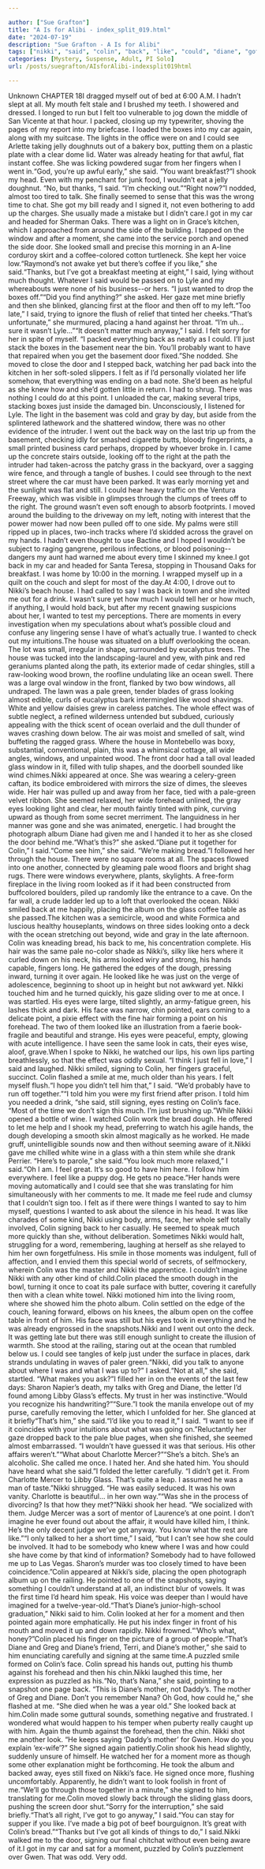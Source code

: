 ```yaml
---

author: ["Sue Grafton"]
title: "A Is for Alibi - index_split_019.html"
date: "2024-07-19"
description: "Sue Grafton - A Is for Alibi"
tags: ["nikki", "said", "colin", "back", "like", "could", "diane", "got", "window", "door", "much", "would", "see", "looked", "still", "face", "eye", "felt", "car", "time", "made", "moment", "hand", "ocean", "glass"]
categories: [Mystery, Suspense, Adult, PI Solo]
url: /posts/suegrafton/AIsforAlibi-indexsplit019html

---
```



Unknown
CHAPTER 18I dragged myself out of bed at 6:00 A.M. I hadn’t slept at all. My mouth felt stale and I brushed my teeth. I showered and dressed. I longed to run but I felt too vulnerable to jog down the middle of San Vicente at that hour. I packed, closing up my typewriter, shoving the pages of my report into my briefcase. I loaded the boxes into my car again, along with my suitcase. The lights in the office were on and I could see Arlette taking jelly doughnuts out of a bakery box, putting them on a plastic plate with a clear dome lid. Water was already heating for that awful, flat instant coffee. She was licking powdered sugar from her fingers when I went in.“God, you’re up awful early,” she said. “You want breakfast?”I shook my head. Even with my penchant for junk food, I wouldn’t eat a jelly doughnut. “No, but thanks, “I said. “I’m checking out.”“Right now?”I nodded, almost too tired to talk. She finally seemed to sense that this was the wrong time to chat. She got my bill ready and I signed it, not even bothering to add up the charges. She usually made a mistake but I didn’t care.I got in my car and headed for Sherman Oaks. There was a light on in Grace’s kitchen, which I approached from around the side of the building. I tapped on the window and after a moment, she came into the service porch and opened the side door. She looked small and precise this morning in an A-line corduroy skirt and a coffee-colored cotton turtleneck. She kept her voice low.“Raymond’s not awake yet but there’s coffee if you like,” she said.“Thanks, but I’ve got a breakfast meeting at eight,” I said, lying without much thought. Whatever I said would be passed on to Lyle and my whereabouts were none of his business--or hers. “I just wanted to drop the boxes off.”“Did you find anything?” she asked. Her gaze met mine briefly and then she blinked, glancing first at the floor and then off to my left.“Too late,” I said, trying to ignore the flush of relief that tinted her cheeks.“That’s unfortunate,” she murmured, placing a hand against her throat. “I’m uh... sure it wasn’t Lyle...”“It doesn’t matter much anyway,” I said. I felt sorry for her in spite of myself. “I packed everything back as neatly as I could. I’ll just stack the boxes in the basement near the bin. You’ll probably want to have that repaired when you get the basement door fixed.”She nodded. She moved to close the door and I stepped back, watching her pad back into the kitchen in her soft-soled slippers. I felt as if I’d personally violated her life somehow, that everything was ending on a bad note. She’d been as helpful as she knew how and she’d gotten little in return. I had to shrug. There was nothing I could do at this point. I unloaded the car, making several trips, stacking boxes just inside the damaged bin. Unconsciously, I listened for Lyle. The light in the basement was cold and gray by day, but aside from the splintered lathework and the shattered window, there was no other evidence of the intruder. I went out the back way on the last trip up from the basement, checking idly for smashed cigarette butts, bloody fingerprints, a small printed business card perhaps, dropped by whoever broke in. I came up the concrete stairs outside, looking off to the right at the path the intruder had taken-across the patchy grass in the backyard, over a sagging wire fence, and through a tangle of bushes. I could see through to the next street where the car must have been parked. It was early morning yet and the sunlight was flat and still. I could hear heavy traffic on the Ventura Freeway, which was visible in glimpses through the clumps of trees off to the right. The ground wasn’t even soft enough to absorb footprints. I moved around the building to the driveway on my left, noting with interest that the power mower had now been pulled off to one side. My palms were still ripped up in places, two-inch tracks where I’d skidded across the gravel on my hands. I hadn’t even thought to use Bactine and I hoped I wouldn’t be subject to raging gangrene, perilous infections, or blood poisoning--dangers my aunt had warned me about every time I skinned my knee.I got back in my car and headed for Santa Teresa, stopping in Thousand Oaks for breakfast. I was home by 10:00 in the morning. I wrapped myself up in a quilt on the couch and slept for most of the day.At 4:00, I drove out to Nikki’s beach house. I had called to say I was back in town and she invited me out for a drink. I wasn’t sure yet how much I would tell her or how much, if anything, I would hold back, but after my recent gnawing suspicions about her, I wanted to test my perceptions. There are moments in every investigation when my speculations about what’s possible cloud and confuse any lingering sense I have of what’s actually true. I wanted to check out my intuitions.The house was situated on a bluff overlooking the ocean. The lot was small, irregular in shape, surrounded by eucalyptus trees. The house was tucked into the landscaping-laurel and yew, with pink and red geraniums planted along the path, its exterior made of cedar shingles, still a raw-looking wood brown, the roofline undulating like an ocean swell. There was a large oval window in the front, flanked by two bow windows, all undraped. The lawn was a pale green, tender blades of grass looking almost edible, curls of eucalyptus bark intermingled like wood shavings. White and yellow daisies grew in careless patches. The whole effect was of subtle neglect, a refined wilderness untended but subdued, curiously appealing with the thick scent of ocean overlaid and the dull thunder of waves crashing down below. The air was moist and smelled of salt, wind buffeting the ragged grass. Where the house in Montebello was boxy, substantial, conventional, plain, this was a whimsical cottage, all wide angles, windows, and unpainted wood. The front door had a tall oval leaded glass window in it, filled with tulip shapes, and the doorbell sounded like wind chimes.Nikki appeared at once. She was wearing a celery-green caftan, its bodice embroidered with mirrors the size of dimes, the sleeves wide. Her hair was pulled up and away from her face, tied with a pale-green velvet ribbon. She seemed relaxed, her wide forehead unlined, the gray eyes looking light and clear, her mouth faintly tinted with pink, curving upward as though from some secret merriment. The languidness in her manner was gone and she was animated, energetic. I had brought the photograph album Diane had given me and I handed it to her as she closed the door behind me.“What’s this?” she asked.“Diane put it together for Colin,” I said.“Come see him,” she said. “We’re making bread.”I followed her through the house. There were no square rooms at all. The spaces flowed into one another, connected by gleaming pale wood floors and bright shag rugs. There were windows everywhere, plants, skylights. A free-form fireplace in the living room looked as if it had been constructed from buffcolored boulders, piled up randomly like the entrance to a cave. On the far wall, a crude ladder led up to a loft that overlooked the ocean. Nikki smiled back at me happily, placing the album on the glass coffee table as she passed.The kitchen was a semicircle, wood and white Formica and luscious healthy houseplants, windows on three sides looking onto a deck with the ocean stretching out beyond, wide and gray in the late afternoon. Colin was kneading bread, his back to me, his concentration complete. His hair was the same pale no-color shade as Nikki’s, silky like hers where it curled down on his neck, his arms looked wiry and strong, his hands capable, fingers long. He gathered the edges of the dough, pressing inward, turning it over again. He looked like he was just on the verge of adolescence, beginning to shoot up in height but not awkward yet. Nikki touched him and he turned quickly, his gaze sliding over to me at once. I was startled. His eyes were large, tilted slightly, an army-fatigue green, his lashes thick and dark. His face was narrow, chin pointed, ears coming to a delicate point, a pixie effect with the fine hair forming a point on his forehead. The two of them looked like an illustration from a faerie book-fragile and beautiful and strange. His eyes were peaceful, empty, glowing with acute intelligence. I have seen the same look in cats, their eyes wise, aloof, grave.When I spoke to Nikki, he watched our lips, his own lips parting breathlessly, so that the effect was oddly sexual. “I think I just fell in love,” I said and laughed. Nikki smiled, signing to Colin, her fingers graceful, succinct. Colin flashed a smile at me, much older than his years. I felt myself flush.“I hope you didn’t tell him that,” I said. “We’d probably have to run off together.”“I told him you were my first friend after prison. I told him you needed a drink, “she said, still signing, eyes resting on Colin’s face. “Most of the time we don’t sign this much. I’m just brushing up.”While Nikki opened a bottle of wine. I watched Colin work the bread dough. He offered to let me help and I shook my head, preferring to watch his agile hands, the dough developing a smooth skin almost magically as he worked. He made gruff, unintelligible sounds now and then without seeming aware of it.Nikki gave me chilled white wine in a glass with a thin stem while she drank Perrier. “Here’s to parole,” she said.“You look much more relaxed,” I said.“Oh I am. I feel great. It’s so good to have him here. I follow him everywhere. I feel like a puppy dog. He gets no peace.”Her hands were moving automatically and I could see that she was translating for him simultaneously with her comments to me. It made me feel rude and clumsy that I couldn’t sign too. I felt as if there were things I wanted to say to him myself, questions I wanted to ask about the silence in his head. It was like charades of some kind, Nikki using body, arms, face, her whole self totally involved, Colin signing back to her casually. He seemed to speak much more quickly than she, without deliberation. Sometimes Nikki would halt, struggling for a word, remembering, laughing at herself as she relayed to him her own forgetfulness. His smile in those moments was indulgent, full of affection, and I envied them this special world of secrets, of selfmockery, wherein Colin was the master and Nikki the apprentice. I couldn’t imagine Nikki with any other kind of child.Colin placed the smooth dough in the bowl, turning it once to coat its pale surface with butter, covering it carefully then with a clean white towel. Nikki motioned him into the living room, where she showed him the photo album. Colin settled on the edge of the couch, leaning forward, elbows on his knees, the album open on the coffee table in front of him. His face was still but his eyes took in everything and he was already engrossed in the snapshots.Nikki and I went out onto the deck. It was getting late but there was still enough sunlight to create the illusion of warmth. She stood at the railing, staring out at the ocean that rumbled below us. I could see tangles of kelp just under the surface in places, dark strands undulating in waves of paler green.“Nikki, did you talk to anyone about where I was and what I was up to?” I asked.“Not at all,” she said, startled. “What makes you ask?”I filled her in on the events of the last few days: Sharon Napier’s death, my talks with Greg and Diane, the letter I’d found among Libby Glass’s effects. My trust in her was instinctive.“Would you recognize his handwriting?”“Sure.”I took the manila envelope out of my purse, carefully removing the letter, which I unfolded for her. She glanced at it briefly“That’s him,” she said.“I’d like you to read it,” I said. “I want to see if it coincides with your intuitions about what was going on.”Reluctantly her gaze dropped back to the pale blue pages, when she finished, she seemed almost embarrassed. “I wouldn’t have guessed it was that serious. His other affairs weren’t.”“What about Charlotte Mercer?”“She’s a bitch. She’s an alcoholic. She called me once. I hated her. And she hated him. You should have heard what she said.”I folded the letter carefully. “I didn’t get it. From Charlotte Mercer to Libby Glass. That’s quite a leap. I assumed he was a man of taste.”Nikki shrugged. “He was easily seduced. It was his own vanity. Charlotte is beautiful... in her own way.”“Was she in the process of divorcing? Is that how they met?”Nikki shook her head. “We socialized with them. Judge Mercer was a sort of mentor of Laurence’s at one point. I don’t imagine he ever found out about the affair, it would have killed him, I think. He’s the only decent judge we’ve got anyway. You know what the rest are like.”“I only talked to her a short time,” I said, “but I can’t see how she could be involved. It had to be somebody who knew where I was and how could she have come by that kind of information? Somebody had to have followed me up to Las Vegas. Sharon’s murder was too closely timed to have been coincidence.”Colin appeared at Nikki’s side, placing the open photograph album up on the railing. He pointed to one of the snapshots, saying something I couldn’t understand at all, an indistinct blur of vowels. It was the first time I’d heard him speak. His voice was deeper than I would have imagined for a twelve-year-old.“That’s Diane’s junior-high-school graduation,” Nikki said to him. Colin looked at her for a moment and then pointed again more emphatically. He put his index finger in front of his mouth and moved it up and down rapidly. Nikki frowned.“‘Who’s what, honey?”Colin placed his finger on the picture of a group of people.“That’s Diane and Greg and Diane’s friend, Terri, and Diane’s mother,” she said to him enunciating carefully and signing at the same time.A puzzled smile formed on Colin’s face. Colin spread his hands out, putting his thumb against his forehead and then his chin.Nikki laughed this time, her expression as puzzled as his.“No, that’s Nana,” she said, pointing to a snapshot one page back. “This is Diane’s mother, not Daddy’s. The mother of Greg and Diane. Don’t you remember Nana? Oh God, how could he,” she flashed at me. “She died when he was a year old.” She looked back at him.Colin made some guttural sounds, something negative and frustrated. I wondered what would happen to his temper when puberty really caught up with him. Again the thumb against the forehead, then the chin. Nikki shot me another look. “He keeps saying ‘Daddy’s mother’ for Gwen. How do you explain ‘ex-wife’?” She signed again patiently.Colin shook his head slightly, suddenly unsure of himself. He watched her for a moment more as though some other explanation might be forthcoming. He took the album and backed away, eyes still fixed on Nikki’s face. He signed once more, flushing uncomfortably. Apparently, he didn’t want to look foolish in front of me.“We’ll go through those together in a minute,” she signed to him, translating for me.Colin moved slowly back through the sliding glass doors, pushing the screen door shut.“Sorry for the interruption,” she said briefly.“That’s all right, I’ve got to go anyway,” I said.“You can stay for supper if you like. I’ve made a big pot of beef bourguignon. It’s great with Colin’s bread.”“Thanks but I’ve got all kinds of things to do,” I said.Nikki walked me to the door, signing our final chitchat without even being aware of it.I got in my car and sat for a moment, puzzled by Colin’s puzzlement over Gwen. That was odd. Very odd.
